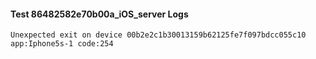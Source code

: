 #### Test 86482582e70b00a_iOS_server Logs


```
Unexpected exit on device 00b2e2c1b30013159b62125fe7f097bdcc055c10 app:Iphone5s-1 code:254
```
